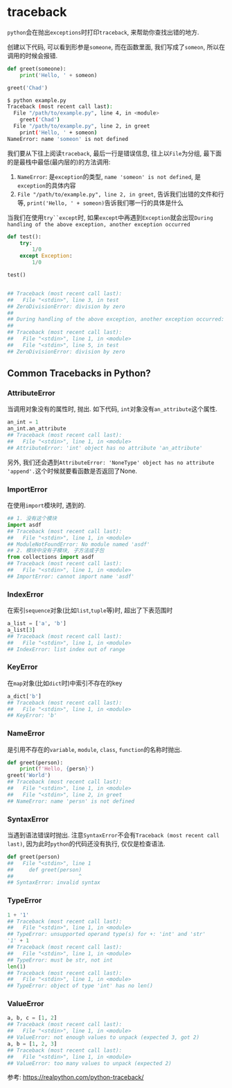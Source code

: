 # traceback

`python`会在抛出`exceptions`时打印`traceback`, 来帮助你查找出错的地方.

创建以下代码, 可以看到形参是`someone`, 而在函数里面, 我们写成了`someon`, 所以在调用的时候会报错.
```python
def greet(someone):
    print('Hello, ' + someon)

greet('Chad')
```

```sh
$ python example.py
Traceback (most recent call last):
  File "/path/to/example.py", line 4, in <module>
    greet('Chad')
  File "/path/to/example.py", line 2, in greet
    print('Hello, ' + someon)
NameError: name 'someon' is not defined
```

我们要从下往上阅读`traceback`, 最后一行是错误信息, 往上以`File`为分组, 最下面的是最栈中最低(最内层的)的方法调用:
1. `NameError`: 是`exception`的类型, `name 'someon' is not defined`, 是`exception`的具体内容
2. `File "/path/to/example.py", line 2, in greet`, 告诉我们出错的文件和行等, `print('Hello, ' + someon)`告诉我们哪一行的具体是什么


当我们在使用`try``except`时, 如果`except`中再遇到`Exception`就会出现`During handling of the above exception, another exception occurred`

```python
def test():
    try:
        1/0
    except Exception:
        1/0

test()


## Traceback (most recent call last):
##   File "<stdin>", line 3, in test
## ZeroDivisionError: division by zero
## 
## During handling of the above exception, another exception occurred:
## 
## Traceback (most recent call last):
##   File "<stdin>", line 1, in <module>
##   File "<stdin>", line 5, in test
## ZeroDivisionError: division by zero
```


## Common Tracebacks in Python?

### AttributeError
当调用对象没有的属性时, 抛出. 如下代码, `int`对象没有`an_attribute`这个属性.

```python
an_int = 1
an_int.an_attribute
## Traceback (most recent call last):
##   File "<stdin>", line 1, in <module>
## AttributeError: 'int' object has no attribute 'an_attribute'
```

另外, 我们还会遇到`AttributeError: 'NoneType' object has no attribute 'append'.`这个时候就要看函数是否返回了None.

### ImportError
在使用`import`模块时, 遇到的. 
```python
## 1. 没有这个模块
import asdf 
## Traceback (most recent call last):
##   File "<stdin>", line 1, in <module>
## ModuleNotFoundError: No module named 'asdf'
## 2. 模块中没有子模块, 子方法或子包
from collections import asdf
## Traceback (most recent call last):
##   File "<stdin>", line 1, in <module>
## ImportError: cannot import name 'asdf'
```
### IndexError
在索引`sequence`对象(比如`list`,`tuple`等)时, 超出了下表范围时
```python
a_list = ['a', 'b']
a_list[3]
## Traceback (most recent call last):
##   File "<stdin>", line 1, in <module>
## IndexError: list index out of range
```
### KeyError
在`map`对象(比如`dict`时)中索引不存在的key
```python
a_dict['b']
## Traceback (most recent call last):
##   File "<stdin>", line 1, in <module>
## KeyError: 'b'
```

### NameError
是引用不存在的`variable`, `module`, `class`, `function`的名称时抛出.

```python
def greet(person):
    print(f'Hello, {persn}')
greet('World')
## Traceback (most recent call last):
##   File "<stdin>", line 1, in <module>
##   File "<stdin>", line 2, in greet
## NameError: name 'persn' is not defined
```

### SyntaxError
当遇到语法错误时抛出.
注意`SyntaxError`不会有`Traceback (most recent call last)`, 因为此时`python`的代码还没有执行, 仅仅是检查语法.
```python
def greet(person)
##   File "<stdin>", line 1
##     def greet(person)
##                     ^
## SyntaxError: invalid syntax
```

### TypeError

```python
1 + '1'
## Traceback (most recent call last):
##   File "<stdin>", line 1, in <module>
## TypeError: unsupported operand type(s) for +: 'int' and 'str'
'1' + 1
## Traceback (most recent call last):
##   File "<stdin>", line 1, in <module>
## TypeError: must be str, not int
len(1)
## Traceback (most recent call last):
##   File "<stdin>", line 1, in <module>
## TypeError: object of type 'int' has no len()
```


### ValueError

```python
a, b, c = [1, 2]
## Traceback (most recent call last):
##   File "<stdin>", line 1, in <module>
## ValueError: not enough values to unpack (expected 3, got 2)
a, b = [1, 2, 3]
## Traceback (most recent call last):
##   File "<stdin>", line 1, in <module>
## ValueError: too many values to unpack (expected 2)
```

参考:
https://realpython.com/python-traceback/